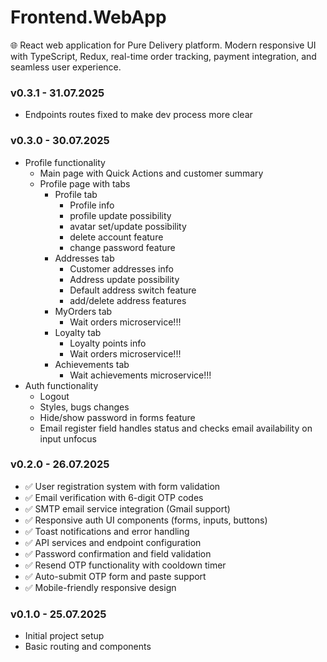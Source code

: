 # Frontend.WebApp
🌐 React web application for Pure Delivery platform. Modern responsive UI with TypeScript, Redux, real-time order tracking, payment integration, and seamless user experience.

### v0.3.1 - 31.07.2025
- Endpoints routes fixed to make dev process more clear

### v0.3.0 - 30.07.2025
- Profile functionality
   - Main page with Quick Actions and customer summary
   - Profile page with tabs
      - Profile tab 
         - Profile info
         - profile update possibility 
         - avatar set/update possibility 
         - delete account feature 
         - change password feature
      - Addresses tab 
         - Customer addresses info
         - Address update possibility 
         - Default address switch feature 
         - add/delete address features
      - MyOrders tab 
         - Wait orders microservice!!!
      - Loyalty tab 
         - Loyalty points info
         - Wait orders microservice!!!
      - Achievements tab 
         - Wait achievements microservice!!!
- Auth functionality
   - Logout 
   - Styles, bugs changes
   - Hide/show password in forms feature
   - Email register field handles status and checks email availability on input unfocus
### v0.2.0 - 26.07.2025
- ✅ User registration system with form validation
- ✅ Email verification with 6-digit OTP codes
- ✅ SMTP email service integration (Gmail support)
- ✅ Responsive auth UI components (forms, inputs, buttons)
- ✅ Toast notifications and error handling
- ✅ API services and endpoint configuration
- ✅ Password confirmation and field validation
- ✅ Resend OTP functionality with cooldown timer
- ✅ Auto-submit OTP form and paste support
- ✅ Mobile-friendly responsive design

### v0.1.0 - 25.07.2025
- Initial project setup
- Basic routing and components